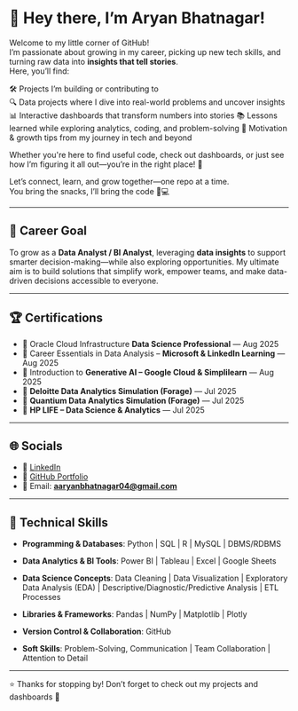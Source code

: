 # 🌸 Hey there, I’m Aryan Bhatnagar!  

Welcome to my little corner of GitHub!  
I’m passionate about growing in my career, picking up new tech skills, and turning raw data into **insights that tell stories**.  
Here, you’ll find:  

🛠️ Projects I’m building or contributing to  
🔍 Data projects where I dive into real-world problems and uncover insights
📊 Interactive dashboards that transform numbers into stories
📚 Lessons learned while exploring analytics, coding, and problem-solving
🌱 Motivation & growth tips from my journey in tech and beyond

Whether you're here to find useful code, check out dashboards, or just see how I’m figuring it all out—you’re in the right place! 🫶  

Let’s connect, learn, and grow together—one repo at a time.  
You bring the snacks, I’ll bring the code 🍪💻  

---

## 🎯 Career Goal  
To grow as a **Data Analyst / BI Analyst**, leveraging **data insights** to support smarter decision-making—while also exploring opportunities.
My ultimate aim is to build solutions that simplify work, empower teams, and make data-driven decisions accessible to everyone.  

---

## 🏆 Certifications  
- 📘 Oracle Cloud Infrastructure **Data Science Professional** — Aug 2025  
- 📘 Career Essentials in Data Analysis – **Microsoft & LinkedIn Learning** — Aug 2025  
- 📘 Introduction to **Generative AI – Google Cloud & Simplilearn** — Aug 2025  
- 📘 **Deloitte Data Analytics Simulation (Forage)** — Jul 2025  
- 📘 **Quantium Data Analytics Simulation (Forage)** — Jul 2025  
- 📘 **HP LIFE – Data Science & Analytics** — Jul 2025  

---

## 🌐 Socials  
- 💼 [LinkedIn](https://www.linkedin.com/in/The-aryanbhatnagar)  
- 📂 [GitHub Portfolio](https://github.com/The-Aryan-Bhatnagar)  
- 📧 Email: **aaryanbhatnagar04@gmail.com**  

---

## 🔧 Technical Skills  

- **Programming & Databases**: Python | SQL | R | MySQL | DBMS/RDBMS
  
- **Data Analytics & BI Tools**: Power BI | Tableau | Excel | Google Sheets
  
- **Data Science Concepts**: Data Cleaning | Data Visualization | Exploratory Data Analysis (EDA) | Descriptive/Diagnostic/Predictive Analysis | ETL Processes
  
- **Libraries & Frameworks**: Pandas | NumPy | Matplotlib | Plotly

- **Version Control & Collaboration**: GitHub
  
- **Soft Skills**: Problem-Solving, Communication | Team Collaboration | Attention to Detail  
  

---

⭐️ Thanks for stopping by! Don’t forget to check out my projects and dashboards 🚀  
